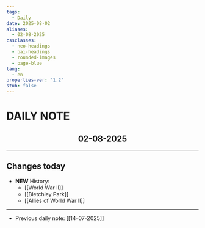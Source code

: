 ```yaml
---
tags:
  - Daily
date: 2025-08-02
aliases:
  - 02-08-2025
cssclasses:
  - neo-headings
  - bai-headings
  - rounded-images
  - page-blue
lang:
  - en
properties-ver: "1.2"
stub: false
---
```

# DAILY NOTE
<h2 style="text-align:center;">02-08-2025</h2>

***

## Changes today
- **NEW** History:
    - [[World War II]]
    - [[Bletchley Park]]
    - [[Allies of World War II]]

***
- Previous daily note: [[14-07-2025]]